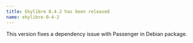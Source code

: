 ```yaml
---
title: Ekylibre 0.4.2 has been released
name: ekylibre-0-4-2
---
```

This version fixes a dependency issue with Passenger in Debian package.